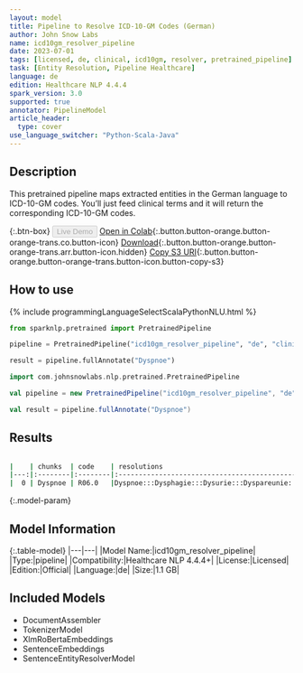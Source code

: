 ```yaml
---
layout: model
title: Pipeline to Resolve ICD-10-GM Codes (German)
author: John Snow Labs
name: icd10gm_resolver_pipeline
date: 2023-07-01
tags: [licensed, de, clinical, icd10gm, resolver, pretrained_pipeline]
task: [Entity Resolution, Pipeline Healthcare]
language: de
edition: Healthcare NLP 4.4.4
spark_version: 3.0
supported: true
annotator: PipelineModel
article_header:
  type: cover
use_language_switcher: "Python-Scala-Java"
---
```


## Description

This pretrained pipeline maps extracted entities in the German language to ICD-10-GM codes. You’ll just feed clinical terms and it will return the corresponding ICD-10-GM codes.

{:.btn-box}
<button class="button button-orange" disabled>Live Demo</button>
[Open in Colab](https://colab.research.google.com/github/JohnSnowLabs/spark-nlp-workshop/blob/master/healthcare-nlp/07.0.Pretrained_Clinical_Pipelines.ipynb){:.button.button-orange.button-orange-trans.co.button-icon}
[Download](https://s3.amazonaws.com/auxdata.johnsnowlabs.com/clinical/models/icd10gm_resolver_pipeline_de_4.4.4_3.0_1688200760355.zip){:.button.button-orange.button-orange-trans.arr.button-icon.hidden}
[Copy S3 URI](s3://auxdata.johnsnowlabs.com/clinical/models/icd10gm_resolver_pipeline_de_4.4.4_3.0_1688200760355.zip){:.button.button-orange.button-orange-trans.button-icon.button-copy-s3}

## How to use



<div class="tabs-box" markdown="1">
{% include programmingLanguageSelectScalaPythonNLU.html %}

```python
from sparknlp.pretrained import PretrainedPipeline

pipeline = PretrainedPipeline("icd10gm_resolver_pipeline", "de", "clinical/models")

result = pipeline.fullAnnotate("Dyspnoe")
```

```scala
import com.johnsnowlabs.nlp.pretrained.PretrainedPipeline

val pipeline = new PretrainedPipeline("icd10gm_resolver_pipeline", "de", "clinical/models")

val result = pipeline.fullAnnotate("Dyspnoe")
```
</div>

## Results

```bash

|    | chunks  | code    | resolutions                                                            | all_codes                                       | all_distances                                             |
|---:|:--------|:--------|:----------------------------------------------------------------------:|------------------------------------------------:|:----------------------------------------------------------|
|  0 | Dyspnoe | R06.0   |Dyspnoe:::Dysphagie:::Dysurie:::Dyspareunie:::Dysthymia:::Dystonie:::...| R06.0:::R13:::R30.0:::N94.1:::F34.1:::G24:::... | 0.0000:::1.0966:::1.1766:::1.2127:::1.2228:::1.3126:::... |

```

{:.model-param}
## Model Information

{:.table-model}
|---|---|
|Model Name:|icd10gm_resolver_pipeline|
|Type:|pipeline|
|Compatibility:|Healthcare NLP 4.4.4+|
|License:|Licensed|
|Edition:|Official|
|Language:|de|
|Size:|1.1 GB|

## Included Models

- DocumentAssembler
- TokenizerModel
- XlmRoBertaEmbeddings
- SentenceEmbeddings
- SentenceEntityResolverModel
